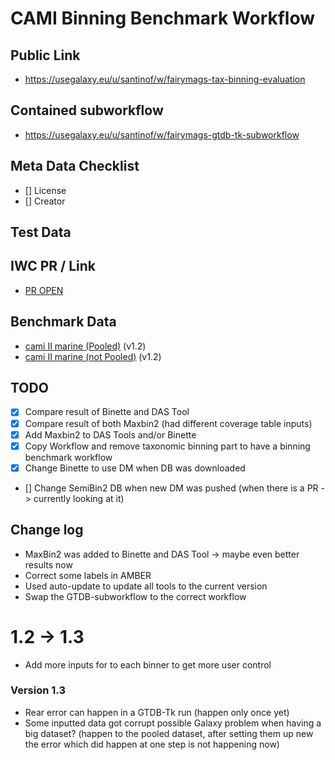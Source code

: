 # CAMI Binning Benchmark Workflow

## Public Link

* https://usegalaxy.eu/u/santinof/w/fairymags-tax-binning-evaluation

## Contained subworkflow

* https://usegalaxy.eu/u/santinof/w/fairymags-gtdb-tk-subworkflow

## Meta Data Checklist

* [] License  
* [] Creator 

## Test Data


## IWC PR / Link

* [PR OPEN](https://github.com/galaxyproject/iwc/pull/923)

## Benchmark Data

* [cami II marine (Pooled)](https://usegalaxy.eu/u/santinof/h/fairymags-taxonomic-binning-evaluation-v1-2-pooled) (v1.2)
* [cami II marine (not Pooled)](https://usegalaxy.eu/u/santinof/h/fairymags-taxonomic-binning-evaluation-v1-2-not-pooled) (v1.2)

## TODO

* [x] Compare result of Binette and DAS Tool
* [x] Compare result of both Maxbin2 (had different coverage table inputs)
* [x] Add Maxbin2 to DAS Tools and/or Binette 
* [x] Copy Workflow and remove taxonomic binning part to have a binning benchmark workflow 
* [x] Change Binette to use DM when DB was downloaded
* [] Change SemiBin2 DB when new DM was pushed (when there is a PR -> currently looking at it)

## Change log

* MaxBin2 was added to Binette and DAS Tool -> maybe even better results now
* Correct some labels in AMBER
* Used auto-update to update all tools to the current version
* Swap the GTDB-subworkflow to the correct workflow

# 1.2 -> 1.3

* Add more inputs for to each binner to get more user control

### Version 1.3
* Rear error can happen in a GTDB-Tk run (happen only once yet)
* Some inputted data got corrupt possible Galaxy problem when having a big dataset? (happen to the pooled dataset, after setting them up new the error which did happen at one step is not happening now)

